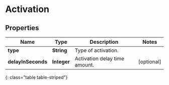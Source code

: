 # Activation


## Properties

| Name | Type | Description | Notes |
| ------------ | ------------- | ------------- | ------------- |
| **type** | **String** | Type of activation. |  |
| **delayInSeconds** | **Integer** | Activation delay time amount. |  [optional] |
{: class="table table-striped"}



